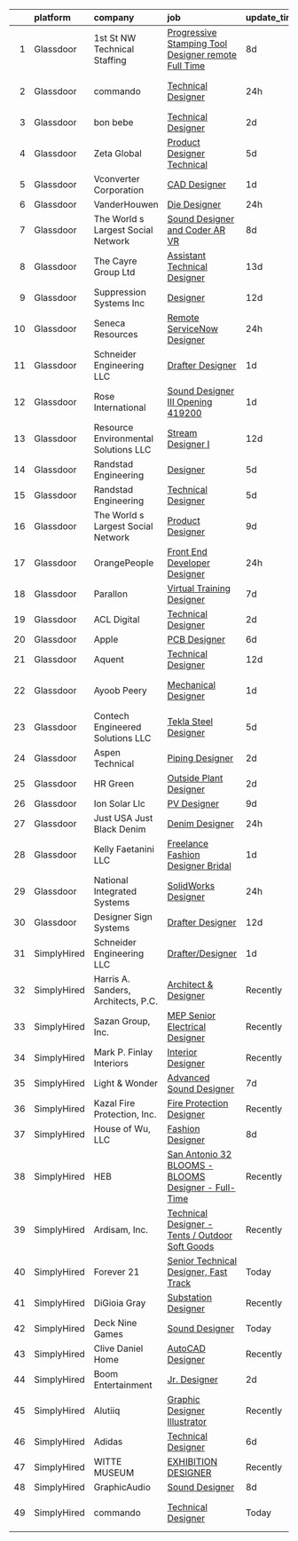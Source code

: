 

|    | platform    | company                               | job                                                                                                                                                                                                                                                                                                                                                                                                                                                                                                                                                                                                                                                                                                                                                                                                                                                                                                                                                                                                                                                                                                                                                                                                                                                                                                              | update_time   | location                    |
|---:|:------------|:--------------------------------------|:-----------------------------------------------------------------------------------------------------------------------------------------------------------------------------------------------------------------------------------------------------------------------------------------------------------------------------------------------------------------------------------------------------------------------------------------------------------------------------------------------------------------------------------------------------------------------------------------------------------------------------------------------------------------------------------------------------------------------------------------------------------------------------------------------------------------------------------------------------------------------------------------------------------------------------------------------------------------------------------------------------------------------------------------------------------------------------------------------------------------------------------------------------------------------------------------------------------------------------------------------------------------------------------------------------------------|:--------------|:----------------------------|
|  1 | Glassdoor   | 1st St  NW Technical Staffing         | [Progressive Stamping Tool Designer   remote Full Time](https://www.glassdoor.com/partner/jobListing.htm?pos=122&ao=1110586&s=58&guid=0000018267a31caba4b598d93ce85413&src=GD_JOB_AD&t=SR&vt=w&ea=1&cs=1_948dd39f&cb=1659596119799&jobListingId=1008031266539&cpc=C5F9C09AE97B3D2F&jrtk=3-0-1g9jq67bskcku801-1g9jq67cfia2b800-62247d78ee462745--6NYlbfkN0Dax8UoX6EQsni4_ZSF9vye0BkMdAXnBGZ9YnjGpfOQl0bOt3kFrViS9pzQb-UkbysLXj6IMsA0SN9NBoBme1AxOCsjXb-Si9anMmUr3nOCTq9-zAiZpOM6Gz3bDI33cbGZMTurYfKL-8XvAHAePgtp2sz2CLXTn3-Ke_W-d3IeUJUBL29wVZeyIk9Q-h4f-fLXvc720Ed47P74jvwGI5V57MQii-SqQdRwpP0LFIjy62wQ7pyN0rjq_-zS3Tv0Hprk8jvafnnjNdDG2K_SK4BgyqSjczZU6j55Mck10YUN6gqcOl-lIWqjQyjkJ8Tij1DIYC-mTFwtOE9XcBSwbnX96TvNSFhTETcsumGshLW7yhwH8Irldje5ZZcgPY3wqPcN1sHXUP-WUOTjcA5Zn25ytfv71rHe0XM8lkAtyBzYvbeNSpfOnqnPXf39-GU07FlqlvlnoqBMiU0EyiASK8welbSLDpqm3_cHhLnDE9uCanWVuEL_aj6gzEsJplKn-eJ2H-AiGLtEPX7hJ3Zz2HOK1RV61EpH3Kr_KCHbKICA9Ri1KIvwvMH2)                                                                                                                                                                                                                                                                                                                                                                 | 8d            | Buffalo, MN                 |
|  2 | Glassdoor   | commando                              | [Technical Designer](https://www.glassdoor.com/partner/jobListing.htm?pos=101&ao=1110586&s=58&guid=0000018267a31caba4b598d93ce85413&src=GD_JOB_AD&t=SR&vt=w&ea=1&cs=1_caacd4db&cb=1659596119796&jobListingId=1008050407622&cpc=8A61375D2B69A28B&jrtk=3-0-1g9jq67bskcku801-1g9jq67cfia2b800-351fe33123dac4ea--6NYlbfkN0Br2ksQ6p-YHHgRzZwiwd_kztYRSBS5-IpzXnmUSC-6X-z-zVlmGWgzUNdepTSIZ2owpSHCTy1QEvyv_opQb225lIl-VbGAYyQwaQHr7OSAdswN60vw3OBR0Xyc4dghi_86w82IOgBv65hW0weR4AISCbGAimybS28jpgYCe-pt07KeIbog1rJB3XwneuzB-8rj9JUQW42-fyJfGZAxasNcGPgyPH9M3k5mtI6ZZXuYdNcirZr3NpHk4A88GZ7MFtIwUdwP8B5hnusFihfai2Q75WwFND00Gt7nkGRwRcnh3knZX9Ua5Hi10B50OT1eWpPNL2Wjq2JzDKW49VS5AHFK1Ub8NLLJV1vsJezZ8H68AIwU2H2MbxorY6Ss-e0DIDkQreFK_CqhsJ2JAxjQL28C8m0isSzM7tSsGr4HWIcm7ZiRDgOq0CBut_aOL4D9yedLfziauThxLVebJmt-9Rp3njDsD5pmRCREQxO0bpgtL_4GKUg--Ife5HPwzFJTw5g%3D)                                                                                                                                                                                                                                                                                                                                                                                                                                                      | 24h           | South Burlington, VT        |
|  3 | Glassdoor   | bon bebe                              | [Technical Designer](https://www.glassdoor.com/partner/jobListing.htm?pos=113&ao=1110586&s=58&guid=0000018267a31caba4b598d93ce85413&src=GD_JOB_AD&t=SR&vt=w&ea=1&cs=1_8260b669&cb=1659596119798&jobListingId=1008044355119&cpc=7F925F5888094D6A&jrtk=3-0-1g9jq67bskcku801-1g9jq67cfia2b800-bb8b627c610a5192--6NYlbfkN0CdcVd3SDA1nO7RkKTAACmPV4xEt72Vls8LI2dqcgyOeHqKNWGV1fQwN-kDLF71AJmGSeeb17OikEixtkc2P3McXT4CG8VEzRC0_pamL24SJra3Cg7OeGfzj_H6nVPL8nQZ5iNrPI9OodW8ZHMkrPoKBvMFwyt0Cpxug9_ls2xighjEOusQJODETYMAGgsUhK0fBycodhvfV4tYyIt9A6V2ArsRfl8nFDUWxZuTc4wMl2H_68Gsz5Y8u7R4_Jsg8OJWX7jnMS3pqaeRn5F8nNGKq8NBHuC8qofRmwKBBIDEBRt5YPVYCv7lLrhWdmutarE9Fq89S0kJC-IhgQIA18H5TQ0Yzp70UB_toNKdMUYvDjz9ymsHu6poOfso776HAvj0BldDp6a-nV-PDAWgWZicyfDLHJYEQzRNolFMbGMLSG2dVjmRbiq_A0_jiQx1o5c9PIS_oYvxgOgnnAWMa229l6s01gIyoE94rAwp2Hfb9TksR05mN2O34rmhD4EZE9w%3D)                                                                                                                                                                                                                                                                                                                                                                                                                                                      | 2d            | New York, NY                |
|  4 | Glassdoor   | Zeta Global                           | [Product Designer  Technical ](https://www.glassdoor.com/partner/jobListing.htm?pos=104&ao=1110586&s=58&guid=0000018267a31caba4b598d93ce85413&src=GD_JOB_AD&t=SR&vt=w&ea=1&cs=1_f6837412&cb=1659596119796&jobListingId=1008038044158&cpc=59DF70BB7E75A6DF&jrtk=3-0-1g9jq67bskcku801-1g9jq67cfia2b800-4378a88fe1bb0b34--6NYlbfkN0ChX0hn41rI4BJW2eLG25ekWb2wyoNrLHBUGKKfGS0w51600yIpnyIs_Si3ShTTa48at2PxQ4laOgWwMvyoSyXsYnEFrB72XQlvVfwmdES7C3nh1SLOS7IPmISU83bnXZtuhCm2ZK-TwojLAFvxPJZc0L22qkh4o0k5MRKuiu_uqLAnigHSw87AZdmJ13bzflKzvF2ULFKN5xH6zuFizdM7wVrc9PhD7OyQpGhMvHD37OT1odbTn5433wxsBK0vnlOSmvUoOZI77K5-UiOZfSjEEk-HDJjGx1lVx5Tp3LaiwiqiCaqLppRvjmhOovgQi1o2rDi0FyiuQkYM8MMHdEXIq4g39pBiir5tsUllGR28qxQSo8iiENFsusfgtoNtGoaesNR_-i2gxEZjMpbo_DvFAO47sWu1PmorKeELk0wdJ0JnIK-EmgpJpm6yQy3wuQeVlR99JhAhv0umStz2z9K6SNOrMt_CUa_pkStyf0APR5iDd-W1P4O-8qyeUTmAPcxoe75_9gc4Ra5byfTfNq45)                                                                                                                                                                                                                                                                                                                                                                                                                          | 5d            | Remote                      |
|  5 | Glassdoor   | Vconverter Corporation                | [CAD Designer](https://www.glassdoor.com/partner/jobListing.htm?pos=115&ao=1110586&s=58&guid=0000018267a31caba4b598d93ce85413&src=GD_JOB_AD&t=SR&vt=w&ea=1&cs=1_dcead79f&cb=1659596119798&jobListingId=1008047767447&cpc=88C71AD61D38E582&jrtk=3-0-1g9jq67bskcku801-1g9jq67cfia2b800-0f48c03c0c3b7530--6NYlbfkN0APToHrk7ILONyRglvlT3LJMO76dZGJsKlG8WQjsY8Cq_fIoXfAQDEwYHoqZdmmcSjznlk157FEEi6O_kpJI-edTlLMFNBs3DXQDxLUgpMUxsAKmzoWjiKjCcSglsO8NaOPL9mjT_yQE-UrOB68RKjUJBx1dUNEtLGNVxJHYqv6kDSb2SJeH1WKYBe77uUxhiQt7la8H2610oGsUQBA9cCOsYJBnFQiD3OPn2S302JxNeZv6Jo2Nq4riG062IrCsl7omqNucmYKJHrvhPia8rtGmIqg5uT3izw4LN-nx3FtPUPjsA9PJJbk8Mz5jrfXulV8jUDScMdIk78kXa4CsHIHdCiIkJpqEgBL6rOi_mUQOiv8VhDeJIu6qmL4tKgltVKMwWGmNnzITK0iSGzFpiRbzXBl6q92iWdzUCIvT6MPTRTjJVzZ7VFpDmIqoi34jV8cc-SOSJ5zLkdFDwg48LorYTD8uktDOypxnedAsvtXlRhnm-MEwIvh9ZG87nGXrp08J2uHzpuIZQ%3D%3D)                                                                                                                                                                                                                                                                                                                                                                                                                                              | 1d            | Novi, MI                    |
|  6 | Glassdoor   | VanderHouwen                          | [Die Designer](https://www.glassdoor.com/partner/jobListing.htm?pos=105&ao=1110586&s=58&guid=0000018267a31caba4b598d93ce85413&src=GD_JOB_AD&t=SR&vt=w&ea=1&cs=1_3b7c8bf7&cb=1659596119796&jobListingId=1008051265729&cpc=C15A9BDEF637DEA8&jrtk=3-0-1g9jq67bskcku801-1g9jq67cfia2b800-59e2bf3210140c4a--6NYlbfkN0DwTFf1i8tHxx5w6n6Gg6g51G1v2moTctKTWRheSvOoBHnJLacLfpCnbj-QgsGmspGfXHLAT-X5T5A3nZ7qltUMNqUaCEMDvmqY8geRmfn2k1nQQAca7wTpkn37G5ycsolAdcJG_YXigeEtwGhEicbVMdBWDE4I72ElRxWYLSMLmbRDr-5jEaGdejB_S5pK-iCeA39dm62hahx7Vb4G9RYe3w5rGVHNvQRVLSiFUMh6JOE1EGIKMfqLSgZdAKfa0Om_uYWVSSoNu5pBVBMveLlSjKHJSUWjbSD1Vw5oo3vWnRlvLEfsmG0n4I7xIMUSHOdppfFSjzA2CuEXUmBmX7AxlbnRkr52Y73igfQBtTZK9OitRWisoNAU8SWclSgIiocD73ECs5RVMUGR3o9AuFmlq7koSpu3v00DmKahW39v4dK9UGdQxRykTGxXn99iBBnVoEqcLCXm-4fBxpWL0ImX3t_YxilhEFvArHdO2MVrGvcRZGFs--q0F_GPuildtlU4NDTVpBQLWw%3D%3D)                                                                                                                                                                                                                                                                                                                                                                                                                                              | 24h           | Portland, OR                |
|  7 | Glassdoor   | The World s Largest Social Network    | [Sound Designer and Coder  AR VR ](https://www.glassdoor.com/partner/jobListing.htm?pos=112&ao=1110586&s=58&guid=0000018267a31caba4b598d93ce85413&src=GD_JOB_AD&t=SR&vt=w&ea=1&cs=1_c1ee0156&cb=1659596119798&jobListingId=1008031528051&cpc=14D5209370AEC984&jrtk=3-0-1g9jq67bskcku801-1g9jq67cfia2b800-d1ed5504a8a65788--6NYlbfkN0DSgjPPcnEdvoK3uuxfISLALE6pB1FR7YSHOr_tSg5_QGIhoz_2VqUepdcKLBLI_zTUk6gDwaoQ9vkRar14Io1kKPbXefvdlkqbmdhJjjOpMuV23xDsFSOubHWW3nkVkpuXNylbmaW36egpUC2PG6x2MjnebJXPwoENwa0jyus1-mMaCYYJOL_GDYwQeH9vsp3aXc1AWzDfFPJOnxayGY28ZmTURK7Jo62-sR4sHk2qFAoHnAEZWKkuaIRYfWPi93hCq8jagRK_2MuQVk8d6qNG8oK_P8kin_zO-htQwV61Ees4906W2MEXWpgcEtT8LzxVYOIuInmwqA6SL_5tTGobZexwdETIsLCtIYn4V1qgHK8XrjzN-hbTPCnxsEAX_HhS_gy8ifxxiS7xOSxMBhKGpSvueJNDQLvCHFG9lc_TcjOICqketa3lfe0o1JIksR3VHg5ooH--X2AZny9M4Hxio6YXx5odLaR7sLPEZ95l_Rd_VL6B_oEOf4bK_vi0dpRucNdh2zOo7KMSrIF7IzBdbJlrZqe8EMiHBUbQ4I_w2dGXn_gwTzysecmclIDzZfwjuuuPGjxOEyC5WledQAF_dBS__eEmCUk%3D)                                                                                                                                                                                                                                                                                                                                        | 8d            | Philadelphia, PA            |
|  8 | Glassdoor   | The Cayre Group Ltd                   | [Assistant Technical Designer](https://www.glassdoor.com/partner/jobListing.htm?pos=110&ao=1110586&s=58&guid=0000018267a31caba4b598d93ce85413&src=GD_JOB_AD&t=SR&vt=w&ea=1&cs=1_371b4aaa&cb=1659596119797&jobListingId=1008020690411&cpc=BC94DADD91C18169&jrtk=3-0-1g9jq67bskcku801-1g9jq67cfia2b800-fda2dd4ec6e10309--6NYlbfkN0Af7IH--f52cTUDwFMUanxXcd3NiV5wYJyzlyk1G5yREYcHNsx28vaPgZa_TGwNprhq9kacK8RvVpo5a9q8FWpFW4X7-XTJzlfTwhv6w9e9iHlhYfJLa3GwERkvHZkeywxjJPuriCQoz4RMhWnIXB_nG_EUB4QCsVgDz-96laUsLm_oodOV4IP7fDnLzAzN_S9Vbs6BoT3SF-fP2KKHHJvAr7IL1F57PAfZ6N-oUUAczCrgjQnnxY7KwZfDlDkeZo56brZNzPiu4g5bjhWymmNndvIxCIL86fJwunR8uUIJBQq7f107x2HlekrW0YoQ5GF-SQlGqoCrilmYx-viqEzgEYFBOaydaQ51tD3s3wqodh0v0G0UC-yh1NNS45e1RvQF0HZycaLHooYMCFI0MLv-ow1bltaYm3qckrY6YA_hibwxxmfdKz787koBhNLblW_HyMe6nThIczUWsKjB5eW28_dFvFm6dOpheE-BKi_8_KcDBD3S7bzQmmOdFS8vYr7QsJZTDTBqNA%3D%3D)                                                                                                                                                                                                                                                                                                                                                                                                                              | 13d           | New York, NY                |
|  9 | Glassdoor   | Suppression Systems  Inc              | [Designer](https://www.glassdoor.com/partner/jobListing.htm?pos=102&ao=1110586&s=58&guid=0000018267a31caba4b598d93ce85413&src=GD_JOB_AD&t=SR&vt=w&ea=1&cs=1_5a2d8869&cb=1659596119796&jobListingId=1008023251214&cpc=947D5A0E7E918485&jrtk=3-0-1g9jq67bskcku801-1g9jq67cfia2b800-d0ad6ba0cc52197e--6NYlbfkN0BqMcTGxSmy2DCibIornqcAeUmmnE1iO6zpiC814saN_3-EpAJwwzKbXxZjEuoX6K2IGSu5WPT7i1D_dOnpKIKDRTJwsnUmM6aCgqrpL_0pVe61N3yQHZF9jAyg0TRIa73-3JjoqQIckOVj4qGhD1neHsaPZ9O9uJbFtlDIyKNTnxrz6h6UtnFT5Fkhvm2z4YsKTvIdoZW3KmSevDwCQdt3hAeBQufAUqiLdm4t8tUeEYeOiE-Pxe8-9nNzkkXKtu5AupIsXvIcR6w6L5_W3P3_GlKvAMLjIOdmVJlkOR9ymfQ8_aQWs3--85gM0AfTEaTmVXJYxJ6s3ihUDQlMSMSH3Rx6t_bVcdDyzngo0jjgG5BL0wITX4ebfQa7st1yzF1MTpHFq7Eug9pmh2vktX5KDcM-ispalnkU-vf49AevXTIMKQxhN_QZN2jo8fIf10mcOALgxBjNIDIVQoi9aGSm-H2G8ZFcGBaBHHH5_gRRrmdiht-_u2-orJzVv1t9RIE%3D)                                                                                                                                                                                                                                                                                                                                                                                                                                                                | 12d           | Breinigsville, PA           |
| 10 | Glassdoor   | Seneca Resources                      | [Remote ServiceNow Designer](https://www.glassdoor.com/partner/jobListing.htm?pos=127&ao=1110586&s=58&guid=0000018267a31caba4b598d93ce85413&src=GD_JOB_AD&t=SR&vt=w&ea=1&cs=1_a053d3e9&cb=1659596119800&jobListingId=1008050683873&cpc=32EE424DE2B657EB&jrtk=3-0-1g9jq67bskcku801-1g9jq67cfia2b800-5d9e4e0af93639c8--6NYlbfkN0AiRrwN5v2nTfGVepNxwyITavucPrGSxB-o-J0jBnubGyVDlQAEbPeEMYejNvZus6zvkCQv6IFg-XDVB9d1hVp9pNXYifeOcca1BmdHgYZqplP02xSH-Vnd1ICrHuiuVCSOXw5abOUTukxPObdfLQild_xqBnUF5FqEbC841rcpjpt49ipk4hVn6zqC_fOl4nlzV3khkp-xcIguCcmcx3Wj_0TBtspNv40IvfdjsfPPfXKwvh1Xa8_YVZ8iNU3qR72w_QobQSVoH-Xc4MzjbYF6NVAKYrQXlOQ_MmZUKIMSD3-q7qTT1HTYiHZtTqWqcXwB77HB1jAJ3G3j_yfmckt77_h5Qdit33Xol15Pznv2n7giM-znZhYN7Bv_CfkO9GELpBk-WkCouWCmr_49-GawNENoly1_08cZbjj-IKnuB165VvbU4MI_M1X60gWJ7O-wBmjD6g-QEmCY1WU7fFrDjmNTIap0hp4OBkQi_El6THK_z6jVZ-QcAEMUCCjpMMlZWnJxUXL60fZRR4F_uUQG)                                                                                                                                                                                                                                                                                                                                                                                                                            | 24h           | Remote                      |
| 11 | Glassdoor   | Schneider Engineering LLC             | [Drafter Designer](https://www.glassdoor.com/partner/jobListing.htm?pos=108&ao=1110586&s=58&guid=0000018267a31caba4b598d93ce85413&src=GD_JOB_AD&t=SR&vt=w&ea=1&cs=1_f617db37&cb=1659596119797&jobListingId=1008047472445&cpc=9900C911F071612A&jrtk=3-0-1g9jq67bskcku801-1g9jq67cfia2b800-c292960559a3995d--6NYlbfkN0B4Xwg2X46ZCsCWwRis6BDn4jlf4egwt-AjtbVNE9R-SemyaUf2i1n3cJgf-zznnlDbZcpj2F1l4lA6m3A09qTnjvo9MdU9xuBqkAbIwWWV1kUV2kvzPGJTVKykVFAztxAITfbYatJ4p544SQEeFQbaNgEngQw_vdVvT3A4r62JDF_fNuxLsi2zwPr4NbIA4WZ_sChvOvWGdvUawBG_jxqKG3Gi1OXTII2NxO5cW9AV8oyG-kaYQWoCpuSXYrHCQda53F_TH4PRM9Esl18sRutoPQbVsNeP5bfNbDdmpWyzZ_ujYNyYKWVHWm3ZfD1KFriw4eSWveLn87sTCBEqgc0rL9v8r_63QZNHCpu1ujuzI7In2A9ooZh1Uus2hM-pVyK8s1PmWz-xEs6FhJpmneFs6yWhozu_GRucs2ijnieihPyW9qYj_t7V4duMGj4fzJoFTtcIK5FmTGulbfWSwwcgpRsjGeN9_8bEYDPvs085o0jvcUspQyc9gm9EF4VkoujxPuZ37Hy2dA%3D%3D)                                                                                                                                                                                                                                                                                                                                                                                                                                          | 1d            | Boerne, TX                  |
| 12 | Glassdoor   | Rose International                    | [Sound Designer III Opening  419200](https://www.glassdoor.com/partner/jobListing.htm?pos=120&ao=1110586&s=58&guid=0000018267a31caba4b598d93ce85413&src=GD_JOB_AD&t=SR&vt=w&ea=1&cs=1_61ba89c6&cb=1659596119799&jobListingId=1008047230560&cpc=6BF42D0955AE9A34&jrtk=3-0-1g9jq67bskcku801-1g9jq67cfia2b800-65549d5659fc3088--6NYlbfkN0B6gYLiPzX3Klpbl49OuxoIZqVtnvEet7IZUhlrZDSG3sY-I6CIGHSMA_bS7ldJ8pOvqksM0pujFnKveR_rOrChWqAw-ntSaja5oeNTs_FUge_IhUsZyy8UOd0XA34n79obZT3Cnez9KWKkicSGrilSwj9OdnZLWgM-tDMoTrgicrIcTjPgrzzQNdHT9S9N3yUMBeX8Obll6XzGZnSqM7E31BiKUBy03W-crMQry5-tuwpM_RXoPA_SKmlTuF93HFMNNy_ieXWom_ia_1kr4bFsXpEnCL7ESwjvfxxw_rrdc_Z4_SBPc4R5-v28TbI3FSOwuc5X3uo6YvXD6mspEVtP27G1Z9H3U4dFf916hvGfYG0G90L1ioIQP6fnhNVVmIm49jmBzUVqW45yw4p5XWbhHEoIDdEVAcZF0IEQ2SlPv-e5JYXQjcnlrbjaMH0gzpXqDLkb7JfIYxpAGLtnZfgxsr1x_U5SuMjxQCtYz1JzknKl69x6kLEpywlmmrnn9r1FvBGrfQls6w%3D%3D)                                                                                                                                                                                                                                                                                                                                                                                                                        | 1d            | Menlo Park, CA              |
| 13 | Glassdoor   | Resource Environmental Solutions  LLC | [Stream Designer I](https://www.glassdoor.com/partner/jobListing.htm?pos=119&ao=1110586&s=58&guid=0000018267a31caba4b598d93ce85413&src=GD_JOB_AD&t=SR&vt=w&cs=1_086f0162&cb=1659596119798&jobListingId=1008023316582&cpc=07D58528F3898F33&jrtk=3-0-1g9jq67bskcku801-1g9jq67cfia2b800-73bc2147f89d55e2--6NYlbfkN0CQTFfLwi8TDxha5JUsgubpM1nQA4aOC0VhlfUBCG2BuV86Nt-5Of9FzMMaTosHiDSK3M16Pyfg9nEg_JgpxUPzco1vnvKWWwnBSF56i9btD-fhgGIZ0WWo0UrDTL10SVSlfGgP4zD1yyBZZcjfPB8Do2A8aEl1lhHXfndc_c7XjfPvekVxANR0rhP0EQSJCSe8wcUSTKR7sGubPKhLF4fdiJr5vEXThN9b60zZkkOgHFfVJdWO4Erb62Hq5RP2qktNIlDKtXimEjckD5i7LWlaLucyGdicdF9op85JrywRiojXO1zUztzPWyl44WBRPUwtbgnfbx94oOLs8YB2YIodH6keFAtrd91JSNli4PCe7nYAf0-NkwcMNWQg-qbxXtaHexLiHubSscJmq1gLggcQvKlbwc1K-svUmTU703dSP_p374Mn7YfLhQFt40zA8QFxqoOYEhi88F3-g2hSasmOyykeZ52OGM277XMxcTOJSYndFo7YYdFI_Mbzu9YLmoUAG2SaFiUxlg%3D%3D)                                                                                                                                                                                                                                                                                                                                                                                                                                              | 12d           | Bellaire, TX                |
| 14 | Glassdoor   | Randstad Engineering                  | [Designer](https://www.glassdoor.com/partner/jobListing.htm?pos=130&ao=1110586&s=58&guid=0000018267a31caba4b598d93ce85413&src=GD_JOB_AD&t=SR&vt=w&ea=1&cs=1_c93a79df&cb=1659596119800&jobListingId=1008037940627&cpc=5E31031E1AFF45A7&jrtk=3-0-1g9jq67bskcku801-1g9jq67cfia2b800-68cbb2fcddb4d99d--6NYlbfkN0BDx217eft1lC7uqItkaModCFPNh_e0lnHdKkvEJecXwu4gIqA7CFTnvSYR8MShG5as5irsHDWO-i1U19rtShwTsloNGerd_IbvCnhE-uYpcufE3s15zZGqJ_48jFGlurz69BDyO2fwHhD_hpCdaWSl5A2tLcw4SqaQGySWboEDyzbCWavUtpESbiaGIIN1xBbzaFT_uFM3DxmIT4xP_KQBaHFlaxukmc7B_NoUqsR3DR3wDSz3rOlb8MbRoEYuRBIFasWEoMgHt6k7O7QrXVWG8LJFWfhCGX1TFEDWUwSkwCP6LF8BPTZltaFYL5BAyBVgxXLUXjtb8iH6sRfX7Ol2OhKaH1ITOHPK-wTdFBfkDOn8AZ82OVu5qSzb2ME14tbrmRbjUXOiYN4YHBjvo0gN-G0Bb3QDyKcKnBco1gr0ploKGcY8ZSRzZyljrEDHbeX1zkWTjO7FTm_VWdkj0BcsH5Z1vKI1SAI4OOrkFO-KfzTn8use2428yBFQBeMwebdDZoNiuITy8W43feU68IGmQPKf8-5maoNP4hhf4lHIYGxC6sZUpkKZIM3xq6rWHmOkyPdylL43aIeBoGZPsL94ukpKK91aDVStm6Y9IZIP0Np7ce2OmF_R)                                                                                                                                                                                                                                                                                                                                              | 5d            | Minneapolis, MN             |
| 15 | Glassdoor   | Randstad Engineering                  | [Technical Designer](https://www.glassdoor.com/partner/jobListing.htm?pos=124&ao=1110586&s=58&guid=0000018267a31caba4b598d93ce85413&src=GD_JOB_AD&t=SR&vt=w&ea=1&cs=1_6c790de0&cb=1659596119799&jobListingId=1008037940603&cpc=44CD5376B8534B8F&jrtk=3-0-1g9jq67bskcku801-1g9jq67cfia2b800-078dbdd1ff9f40b4--6NYlbfkN0BDx217eft1lC7uqItkaModCFPNh_e0lnHdKkvEJecXwu4gIqA7CFTnvSYR8MShG5as5irsHDWO-nm8TWYhKuJGyP7V5tvIxUjfC4l0_VJUD_qXAGHGXF-U0HNpBacw0H2Zwn0K2GcjmFEQX_EAbVoqjYVLCDaOzoYgFWSk5FnpO1fbYRrwo_m_if9QUKJ_wMHcO3a7P8TVbUHFJsTEI-bLuSjeyPJWKSvHY2d3sHoSszYCMeXfDhwQFOC4U3ijPWaMFazLAKM9oVymEuh9q4NO9wv5HVrEE93hdAiZd5vYc_HN9nuYUhKbksgL6lMkRx8fgfQTA94oOZJ9VRdUElPOdKLXiWL7fZPfXkTVV0_bUAvEs1IuEMU_y3HESPqv73Ehb-O5-mx9hv_LfVmDBuAaVK2xLi1wLjDZ9XfcBzRQF4j28com68zmZBaMkoUq7kYc9CLpFFNsAn-rtz9pC_XuEvk5L8Qqu1NR2_z33FUmT_OTElN5nsJhz9lECPJ77JTnYwq8M_KTjTvudNyT-laZcEHHTBzeZEegplD30UQbeCYy_fsvLMj4XjAWImtYTYeJMRe0GeCMhv3evfDt3lTmKbShiKJTy_qFHrXnthKefp78naopiJNgA6frv9Iujxs%3D)                                                                                                                                                                                                                                                                                                                      | 5d            | Oklahoma City, OK           |
| 16 | Glassdoor   | The World s Largest Social Network    | [Product Designer](https://www.glassdoor.com/partner/jobListing.htm?pos=129&ao=1110586&s=58&guid=0000018267a31caba4b598d93ce85413&src=GD_JOB_AD&t=SR&vt=w&ea=1&cs=1_e37652a0&cb=1659596119800&jobListingId=1008029344286&cpc=444700D72F2ECBCE&jrtk=3-0-1g9jq67bskcku801-1g9jq67cfia2b800-9038949e2b442817--6NYlbfkN0DSgjPPcnEdvoK3uuxfISLALE6pB1FR7YSHOr_tSg5_QGIhoz_2VqUepdcKLBLI_zT0NNf9qMDHy8U3JDrQpA59ZuLrOf4dCOabAlPdJThbn0idJRgoi3nAMvGzuK-IiTumMQNc6q0RpHt-2PUkvL5rFLaB3SvVYMJY5UWoLVAIzs_H03jbNn14weAdyG-T68TfEahySyL5rp9_k2yyJLnPMINk4YMezEb1cQkYR8MuDx5FEGjk8JQfgjeW3LDpgKPzt8RYeU2ORTkfsYtshUSd2alq8Cz8KsqtPP2HiyNzddleg17We_3SfoI917G-IiZl8Y5LWRNhHioIXkrfGL1cVErrXX_1uqwoc6Hq5oJS93CSd-P29HBobHjExERutL5jxGN2vwA36NoBKKaCPoXL174oCKCoxf2v3lopukH9qk4QCFtzw4hFN2EbkFFcvnXb-_RT0tekNCMyemAT23HsVd4fGoopCu4EX1C0vk5gx8XHikzMLdS5KFvVC3YE30r4YRC8RFHdNRUOTaPvIcjUnQ2Up9AVih8Bl_BefJHmbWnnJwisyIVHHpknmybtAAx_4kCWifyTya3cqDr2Ye_b)                                                                                                                                                                                                                                                                                                                                                                      | 9d            | New York, NY                |
| 17 | Glassdoor   | OrangePeople                          | [Front End Developer Designer](https://www.glassdoor.com/partner/jobListing.htm?pos=109&ao=1110586&s=58&guid=0000018267a31caba4b598d93ce85413&src=GD_JOB_AD&t=SR&vt=w&ea=1&cs=1_77bc2461&cb=1659596119797&jobListingId=1008050475653&cpc=D99DB9A39DE67464&jrtk=3-0-1g9jq67bskcku801-1g9jq67cfia2b800-4d54b895f2399759--6NYlbfkN0AshQtpz7K_INzplkaiwul7-A3CHTbkwbV6dHbz_qTR_mf-FlAr8clkMx813CBvYyYEAhj2JlYRv0_HNA1poh57Cq9rjRgxPmeecRHVs5oW0we2sVK4HhGZB0B7l9zijk-nLozNksQQJwP11MuCS8WxQSFMLD1wyhogKubBoJiajAv9UlX6NiaJB_3yqHjKKVVzBI-to-h_9vDpNM3pqPrbC2wRerEs2-VCiy34fDt5tGMrnXo4c4X14Q4qxaY2AmMQcR8ZK1ndLEiQARelI1ApcPdKW3EaDD6NjZ7xdzwXlFm_qDh87WkwEaTOsfvC8dBQyHslVH9cTaGFLL2UNe-whZnYrr2JyhYH3vfDJ09ALqhXV2UvTx5vO2cmL_NWruphQcrE1OtuJaEoyCdeSY5mlSa1W57I9eGNlyKPat3ql85MRY47EKfAOc9ZQynkrVRfHk4bNginp3vDJd6kc15-_9ZEcH5_uWRDWPD_0ICeO_BXvdkCOS0tXJc1AYJIXiwM5GDX-PiJjg%3D%3D)                                                                                                                                                                                                                                                                                                                                                                                                                              | 24h           | Remote                      |
| 18 | Glassdoor   | Parallon                              | [Virtual Training Designer](https://www.glassdoor.com/partner/jobListing.htm?pos=125&ao=1110586&s=58&guid=0000018267a31caba4b598d93ce85413&src=GD_JOB_AD&t=SR&vt=w&cs=1_7eb241ca&cb=1659596119799&jobListingId=1008032415363&cpc=9908D8D4413DBB8A&jrtk=3-0-1g9jq67bskcku801-1g9jq67cfia2b800-20e45a32997c03f9--6NYlbfkN0CbWPd1PewXIIpKqLTyqx_sSbXADkCES1JjxzSnI8AIaYWHZj7upGD6OVGQPk4x-u-Z105GE4zNKOICmOBA2AkIjvn_LNFiA-eXxwzn9bDkIlhcdMP4-M7DUDAjWNAGyOy2D0VjPZaoM9EF067KvMSTXSWY6KUKBPU8xbTVReY8XvuhNw2au0jENofXppFbOgSvuHNabXe0hNskwmoZuO86MjeegwwAk1B_cn8VmX8tdTUyocd1Vc9jxqm1NY7WbHNfZ4xC6iXjB43qMg35lZ3zpwkN7TCTCUdnrqCoeODLiqzP8nbc8SOXvdCICx9lR9kdSkyZ1Mb09S9KiukYgv6aPDhm7mYU2KCREgBMGbGw_yfGugE8c7VoWKRa6LkIX6w0ik8I0Rb47cer8_eoggPBio1F8CiIq7vaPaUI5d6m4_Af0gQCZfW2F5tEv3f6vdst74d9WvyRvtubfxvNodzpO5eqxiaVpmiChI6Cb-Sd0DFPUsK2pC8hlZMNdhBGKstY7kBuKFZqvn8b6ejEy3Dzu4tULkUv57mC54aDB-eZu7-WLPpvgpX78QJCEcOa9a9I1CQQnJnyjg2Cil4T3Rrcq-RnEryCIl0%3D)                                                                                                                                                                                                                                                                                                                                                    | 7d            | Rowlett, TX                 |
| 19 | Glassdoor   | ACL Digital                           | [Technical Designer](https://www.glassdoor.com/partner/jobListing.htm?pos=126&ao=1110586&s=58&guid=0000018267a31caba4b598d93ce85413&src=GD_JOB_AD&t=SR&vt=w&ea=1&cs=1_d6132e9a&cb=1659596119799&jobListingId=1008044535845&cpc=3BA4CE39D5B5DEF5&jrtk=3-0-1g9jq67bskcku801-1g9jq67cfia2b800-d7c8ba59bc5585e4--6NYlbfkN0Aba5oU64R_O9Kj8y6RMdSSFXuPwn88DcWu9IRDlipDHjxHIIFB0atBqVJ04z1yB3__YBtkFvSn0vn33IESLrgBC1BT0iWinvyaRHpk5vZ8M8LK-aigwYO4Bh_maOZ2rXVON7PBL7CxPEBCXdGEQSCJ_-HUkbln1nhHzAIWuHbSb4IHqB0NoLCqvnDee05tvCASaaichYBNRJgyn1Aw4rNHd8WnYpQz8fXvslvQXrXgmm_xg-iQDD-twmWupSAOWSs9SXGEZ7TetdcNVxYXbG1BrNfXQnq8Ie25dipYbRGnRIEVGcZb2IIdESL7LQWsb4MAZsO72s4aRHBxd8ohIqIEyPNfXECLWt0u_claJz5PQsdoejSa_2XS3do4qmcCzpfMdt1bx37aZPOnBZK2NrBctY_PgQNKTS310qh58HvgqnIy3nnmTYJ71Ty-BRXMd7lFn-eE8_yv2rmSy8mdj_zZkq9Pei1QPxToPiZbIe9oA_ZmPSDLfWdu7Sr0M3vlU94%3D)                                                                                                                                                                                                                                                                                                                                                                                                                                                      | 2d            | Huntsville, AL              |
| 20 | Glassdoor   | Apple                                 | [PCB Designer](https://www.glassdoor.com/partner/jobListing.htm?pos=123&ao=1110586&s=58&guid=0000018267a31caba4b598d93ce85413&src=GD_JOB_AD&t=SR&vt=w&cs=1_06e5f114&cb=1659596119799&jobListingId=1008036908108&cpc=56C4EA4A1A191A49&jrtk=3-0-1g9jq67bskcku801-1g9jq67cfia2b800-1ba792a74c8f43fe--6NYlbfkN0BvKrLyj5gPmtZO9T8euul8TCxuuKNOtzRJOomxnwSEodTz2Bc-sPZlSXfvz6ygy0sDDKeNrBspjLnKrXD8NVmaMPOepWCZ2313yNDPFxc_VaqfHtUjtOR7pgT4kUklsXst1otbJJZ9aQ92HbFH1ifkiCrziwoLXY5ABbfMYqaIW--nWJG1qMIJJoG1iJeuECq-UZfhy4f0NsWvqODQCnY5UTEQlGWWc_O-AECt9Fly9DPixl0kSmgaUPAy0KtJrE2aObPuJQU7IhfAGVJXv9g4f-rFp0NjOHJM4Tg9QZGmtQ4Ey4LJg0OEtaB6gxSgmk5A5J5llLnJ0hrF_Ive39JjGRcHbbG2BW7Jx8aq_VmBW-yg7IfSZGQ_JcdxUi1lnN-V4BKOemQINdRc9trSoEzOcvARQIEeFWfUFKxi0lNp1okmZ2Kr_RJ-2JOmotu8mB2TARDr8Z19tvzengOAibi0hm_9xluVFfdWZG3YqoMXE-hcOkCTYF1iXcASLv5ntT-H7GX0v-PdIUwL0QHS0goaaURBpy7B5u3_eLFd9OuEa_sTyc51rt7g6wJwG7DanZ4Z7NfqQohhagCg9jlPi-869bF_gke1V2sQOIU7qFsDKlzNh8nvGkV-xxvbH7aBYZmnL7G4TbjiaIFTpNC04MsN0bC6tx85uMw8d0JcvLXSxRwddXv1WO9PC4mkF2CckqgfvpQrYpbvKEh-ihg5et8HanhwhMF14YuDZnQeQ0cVYQglX9xRR4YYlx-dHLxkxJjz5PDXLpGQSmNpJpVvcfsEcHSLUFwqCssqzLqlubkex3D6Ts9trw1AtLKDPlqVxs1krh4mTTmmst7ZyF32wDx2erw48un7m4dW2CA8oQJna4tJc8jFomKUQVBFu7089XqjfHEENdhzgB4KzWw9tDXoscgbI3LybRrIKy9Dm5jCvWmk6W5u8T9pTeV5e7vMPPA%3D) | 6d            | Austin, TX                  |
| 21 | Glassdoor   | Aquent                                | [Technical Designer](https://www.glassdoor.com/partner/jobListing.htm?pos=128&ao=1110586&s=58&guid=0000018267a31caba4b598d93ce85413&src=GD_JOB_AD&t=SR&vt=w&cs=1_ffef6f3f&cb=1659596119799&jobListingId=1008023647136&cpc=B076152010A3B66C&jrtk=3-0-1g9jq67bskcku801-1g9jq67cfia2b800-cea6c7337689638b--6NYlbfkN0DMrcEu7yrtATojKJA7cEzGQ3FdRGWLh0CZQInL4ECGI9gD0Wolx9R2v-Aex0-GK04YVFAY9DURhnaQDv4BB-QZuJAsLd396nUmZGOe05B4YOYCgUF_Sc3WBD-hUPg4XnCD7qQGUxU73VBpRwXS7gHmMM_U3ox7lQoocxmbymc5xFixmxsKUVlJRakMXzg7xw2RScaZBbAUtQlbneojpBeFVsFt-5wd-7FFQlUTFUzlAY-i258yAghI86x9rGiQaGmLXWLixMMr4KVUxTYLs6SbhEZP64XV5MpL2Dt6trWiEjLaZIqJJiPMnHxO-FSJUj5RzXzou-pNeTHeXCQuTI4cwn61UFFNCh-RhmglRxBCTMlaRFw_GbSI_lx4vVlrv0nPTB-4JZKIpZJJUUzgXJTZHLfYQtSiBMAfNSPr1qbWXBBTQv6E0usjbYReIfwls20%3D)                                                                                                                                                                                                                                                                                                                                                                                                                                                                                                                           | 12d           | Los Angeles, CA             |
| 22 | Glassdoor   | Ayoob   Peery                         | [Mechanical Designer](https://www.glassdoor.com/partner/jobListing.htm?pos=117&ao=1110586&s=58&guid=0000018267a31caba4b598d93ce85413&src=GD_JOB_AD&t=SR&vt=w&ea=1&cs=1_4f347d46&cb=1659596119798&jobListingId=1008047067579&cpc=87A0A889578C8297&jrtk=3-0-1g9jq67bskcku801-1g9jq67cfia2b800-2e212f246277f3e6--6NYlbfkN0ALoaPtLGrU1_vwn8qQsQz94pgabTirWFRfODl4gpdo7IUiMf3AGpi2Bn2197UiH2fVR1zhv4kCJKLAqXBnYxcX-93Z0cjr3Fzi0AjZ8IKFZ8thn7O5bCz7mN_frrercVQm2tHoMkE7LfRN-phKaGqrgVkeoaMA23A6GLhqt0QfrUG3lkwbxYCx1bnUoWTpPkQuyIdQ5s9PAjFVIPaj9VoHcg_zelKGn31V7aL4x-RQy7yoHR81aB0jPocK9zAPhdb1M7ZlBsbFan6i2xD2SiXj5yOqwBbQ4u_eBAzpMdVC3ytyqJlsBaPn06qJSoRTKVE_5adQqmTMXOeeo2aqwKfLK5sw1_yf0Ya4SQY4oE-BDGGYmTD6ge5UgZhT0ihg8zsBgpep_Hs5J1dtvDJrwKBdID0uWpZBafaW1ZncHqjTocilmiNjuL2tQMxTlRr-rPUd3K7_4l8iah1iTe3ojnRsxlmrh-Uw-K60vofGi8BYzEbTOT_Qg8bmYFV-dsECi34%3D)                                                                                                                                                                                                                                                                                                                                                                                                                                                     | 1d            | San Francisco, CA           |
| 23 | Glassdoor   | Contech Engineered Solutions LLC      | [Tekla Steel Designer](https://www.glassdoor.com/partner/jobListing.htm?pos=103&ao=1110586&s=58&guid=0000018267a31caba4b598d93ce85413&src=GD_JOB_AD&t=SR&vt=w&cs=1_5dca5f12&cb=1659596119796&jobListingId=1008038261046&cpc=AD6D47FFA8B547F8&jrtk=3-0-1g9jq67bskcku801-1g9jq67cfia2b800-f134514f240821ff--6NYlbfkN0D_q8orKCuX7QUz4DADjyU8kH942dg23xHgP9BE6dyV-xM4p0b4wQeC25DALAW_tFUxyGMfL5yAmu_VjyPqONtTaisOF1mLRLXCK3tZmlChT3Np9CjwV-kMd7RCmR7wng3e_HyqE7i4jT6YmcNXQqXcxPBav1HceQjoRjLkqMquuLnvkS0-ZWYRJOyIhWIEOXMCzqYlzXl9ZC3FK4USKdUY2TPc77sUgKr1RXwz_UDpLVZH1b2Bfjm1J3JExDW34ujH2gyZQodymLXFfHY0UX0wc63B-6rNkYZMQrJvcjxBOqxskgmq4M4eKXD7q5IOJaOO9OnZBvs_sC-xOWNFzPgui0WFtgDplpd4t8adovVeQ9dWltjAmTELBrj0RTLsCbvErrJLmrh-zE_faJ7mIwelMyTQnodJTmWz-Ll6Gl8AAbMYHYCt1kgpJLns3GG0oS-Cez0Ief7UYsum6F3sg6tUrZd3-2X_NVCcAoD6lQvCpdS7UmTCRHr_GHfjhkLiyz2MtuHW6UOP9UPCdKtNXgRlXiAoarj0oZE-3XWH-Oow2Evp9ucJOwT2PyqcrKALXqWw72uOsxnzATEgbHbV2nWfquupr44t1vJBxDDvmNI6AUW9wC3BbO67)                                                                                                                                                                                                                                                                                                                                       | 5d            | Fort Payne, AL              |
| 24 | Glassdoor   | Aspen Technical                       | [Piping Designer](https://www.glassdoor.com/partner/jobListing.htm?pos=121&ao=1110586&s=58&guid=0000018267a31caba4b598d93ce85413&src=GD_JOB_AD&t=SR&vt=w&ea=1&cs=1_9dad643c&cb=1659596119799&jobListingId=1008044961332&cpc=009A9C8147DF705D&jrtk=3-0-1g9jq67bskcku801-1g9jq67cfia2b800-adf9798970796960--6NYlbfkN0ABtjAo_Cd9eQcP4NtkOrGXvb5zcGsxPiR_cDm29ZoFTxltPIHtjodqdjEixXSIPE9V_bMtyw0ofPPot4DYIQMk-pPn5_WFIVGAVOdmv02q8ApLO5r3kkzhMtfxQl6ZKbf2W33TLtpDAwkSqyGp1VbdYM5T_uAr0Y3zg9fhgT00Iffk5tTVhJtNOlbs2j80tBX5f43_4QkHU0VL5OBqYlfiGtjoILQM1qYugMKqYFh9pop0CU2nMOV5gLzv0MTrq2mVOHO1D1UGa7zj38QbgsBZ96uzbJiMphBUKKMgB--yJegxRhyc_F3OYwIktJw_M3aYxJ-k41iWVz7mjb8pibaWw3jzGDMXipcdJ5BfjooZIVMkW1a_epoWzm_cu9U8RofqHjavHhueWxsaSN7DROuRUUWA9drqgfYq0CAZ10s83umvYffC6Y6_1aOn6SsKz5wj14IipTbbQ1Un1nVpXeNvd3SZCl91Q3kRblGLYwafpvZwQuqngFGioXcXwpN2QtmDrCHpNEZjsV6LDYsre_Kq)                                                                                                                                                                                                                                                                                                                                                                                                                                       | 2d            | Mount Vernon, IN            |
| 25 | Glassdoor   | HR Green                              | [Outside Plant Designer](https://www.glassdoor.com/partner/jobListing.htm?pos=106&ao=1110586&s=58&guid=0000018267a31caba4b598d93ce85413&src=GD_JOB_AD&t=SR&vt=w&ea=1&cs=1_3ca5f667&cb=1659596119797&jobListingId=1008044874397&cpc=7C8D5D6438C602C2&jrtk=3-0-1g9jq67bskcku801-1g9jq67cfia2b800-b4c98f2cfc95b9a6--6NYlbfkN0BxZgn50Twco20qzNqQlrdg8nFmpAv8O_TpqLs5FokkdM33xPNoGqnDzvEBhl0c08b-tA9TQj56ec8DWSZIGdeNV4-s6zJO98W3CuX1BTjwnLh5CJp_tj06pM8WV0Pihzw1OJTFE29gRytPTvMO07tg1CAcQfqTa-gAAmsj2bMDb6qRjJCGBdYm2xhGfTiUupysVEgM876qgq_gfPSHL7XRpwnKRqGcZXYW6FoRzh_cExwtWGpHJHQjEtiKz-EvEsA-0K1iw4PZMoCP5K3hYmsExfuWqGI5WYCXBLFtI2BLXCW1ExWQCxl5A1YhMgCfGD6yWctR8a7I-3sNF-fbp_b-IYr8axp6q2Uwnb7EeN9yGX4OZDwvVcBhhDCQwGYbgRvyVcpQNb_GmcW1d_tiSyPpL_0TeVsqc_WyaAyDvvQHW1fdFUbAw6UDJ8w-pTFX206JyqHznaN3BtPoEdm8s6KJJV1E4R3IBbZbPla3zsvC91IfmWgZcY6fykB3PvFxkekQA-FZdBkwuKKzmy8c0-sD)                                                                                                                                                                                                                                                                                                                                                                                                                                | 2d            | Cedar Rapids, IA            |
| 26 | Glassdoor   | Ion Solar Llc                         | [PV Designer](https://www.glassdoor.com/partner/jobListing.htm?pos=114&ao=1110586&s=58&guid=0000018267a31caba4b598d93ce85413&src=GD_JOB_AD&t=SR&vt=w&ea=1&cs=1_8e994e42&cb=1659596119798&jobListingId=1008029482758&cpc=DF7064BA3070673B&jrtk=3-0-1g9jq67bskcku801-1g9jq67cfia2b800-36e6b049f0d5ea8b--6NYlbfkN0AltJ253pYd7wDA5Y2c0vzit8wethq8AtlNTe4srNQsaMSwm83gZ-0Y3qYuMOX-bs5wGhVy079za-yK1MgvmLBjXkCQ_HIxAEOE2nQTSMdvr2JeZRu8VSDUwVdSchv1GvNFXMxkAihGiW_7jsVpKZOjfCcoF_hL12LOwOQs302r1jEz-X_NzGRV-uw8KMlFrvyT9PXJngwd9bVT1Nu7OObpXRuE6YhmwbQac-uv84VQXfgCaLwAUwxiXFE_NtYQFGiiYdaOJBF3j0qJvLne39ZV3dmMpQv5qRW4v-vOXvuvd_q2weGIAx13Rw4m3BbFxVM-C6MA6JOm68iN-axBW77c39dO-XXEBPuxOFHUZBpXApe0UtdA2bi3dAEPoBnm4FJAUnt20XatH1nssjNM2ht3efcSCMpzRmJjC6yB0kBA67dgKWtVdxsjfIv7_PibPiBlMlSe58QWNBMdj-cViSvBQ2CbErN7JXnaMUasFEBp2nohmjBbhTdqy_GvIQR1iogEmLV5gbHgfoC1Ibwv3qHWlU029HkGN4CSrJoCl4DW5GFE0Sr3Wh7-1Ej2adN2hivz6PSohwEFuyX_P9-j4b5mfIlZeuCyjlOBEHIpa1qcmbObW_TIXZIlyOZzqz8aANbeWUNOxVL0NGLXmbAdFa320gpLNOThOW0%3D)                                                                                                                                                                                                                                                                                             | 9d            | Provo, UT                   |
| 27 | Glassdoor   | Just USA   Just Black Denim           | [Denim Designer](https://www.glassdoor.com/partner/jobListing.htm?pos=107&ao=1110586&s=58&guid=0000018267a31caba4b598d93ce85413&src=GD_JOB_AD&t=SR&vt=w&ea=1&cs=1_35586c8a&cb=1659596119797&jobListingId=1008050439843&cpc=14D5209370AEC984&jrtk=3-0-1g9jq67bskcku801-1g9jq67cfia2b800-dc5159c0330fe2cb--6NYlbfkN0Aba3ituSlCHMSHgOCHZZeTh5Pm07K4Ty21_3H7CkCDm7kQOn556yW8mpO7MDGFiExU9v61p8SAcaywuJQXKuwAp3t_jOxbS5IZxeVs7SAhTBZ7sKr8YMJrknivhNGrXITx4nnWIIe6v5Fua4jW2gGiOSfcqTwKgywaEPPgJxvWGMDIcZErdRrn6bvsWIr8JatElrgtOCNsklJnD-TFKU_pbqKBj1sEkXMopeItRDcvZ9GXkOedR0lCr5iQzQqmn_6jpfJktAku5ahlI0ZEwj9rxEB7zp-YhV8Z68XP9-8k_avShRqgSt47_laNcMHhdckKMKWpKw0kZr2Rs0JEY4D0O-E_-l0DjgRTznjxzNCDfkBgRuuyG8_4bPAm3OpMsPEcCgz7Zy8ntS-WdoECCwbMEzbWWrxmX7XIyxsuvOSwAqsS1lF32XEpiKY_py2h2jtUNDmrw8Fevb8vIkWH4-hRViNoZGtKUW78w3UaJ-4bcOPIhZE4IeSLnNq5JNRPb10lsvK3oY2DGw%3D%3D)                                                                                                                                                                                                                                                                                                                                                                                                                                            | 24h           | Vernon, CA                  |
| 28 | Glassdoor   | Kelly Faetanini LLC                   | [Freelance   Fashion Designer  Bridal ](https://www.glassdoor.com/partner/jobListing.htm?pos=116&ao=1110586&s=58&guid=0000018267a31caba4b598d93ce85413&src=GD_JOB_AD&t=SR&vt=w&ea=1&cs=1_ae1c4272&cb=1659596119798&jobListingId=1008047552919&cpc=F583A5AE0DDDFE3A&jrtk=3-0-1g9jq67bskcku801-1g9jq67cfia2b800-a6b9ac20acd07671--6NYlbfkN0Bpkz4eilSyVaUq0KmM4Y1lINlxqZT7Saz1zIeLgvAAAQXFt9Fm2DMj8MuCtiTwdvLESqHkZ0NoepSmzNcjZDnBfQUfoiRxWu9YgRUvaQtbDMNMwaaxBB6jeoxv7tGRNsjun7Fhkv2YXNDcS4a3dPE76vUTJfxc_y4PoChJECPlFV8TzUzENM6wBISGJsSI4-WxAEy8bPtohSiJgxA1M3PytOcD1IYBPWNAHFrezUcurERb0uJQ2IVDdKKvM-EDebnbAwzW8rTyYaedn4VHpfN068g5BGJqjNUoT6HRAuuQNuxY2AVFkVpwWBh8_91Ny0GXE8LKWCaJm6abiNikf2t3qZWMq8P5Sc-zE0pbv7qW1iPiHb2CmLQrnWMB5eoRv_MY71_PHoJPFEbnbnhNaZVcUfdkSa1sICRBhF4Cx65oxJy4CqoX-AeOpK2m1A52UqSqNooJbbnghSn3uHB6yqMhUwN7y96gykh0PQuP_USYdzUOte47M1geg1dRFRYaPa0%3D)                                                                                                                                                                                                                                                                                                                                                                                                                                   | 1d            | Remote                      |
| 29 | Glassdoor   | National Integrated Systems           | [SolidWorks Designer](https://www.glassdoor.com/partner/jobListing.htm?pos=111&ao=1110586&s=58&guid=0000018267a31caba4b598d93ce85413&src=GD_JOB_AD&t=SR&vt=w&ea=1&cs=1_86915e37&cb=1659596119797&jobListingId=1008049862359&cpc=AD396490361E83B7&jrtk=3-0-1g9jq67bskcku801-1g9jq67cfia2b800-fcf0488d75a9110d--6NYlbfkN0D0ZqxdZg2TwcIemQ4yr89eGinLCR7bn2QHXosobzuZIHsiSwugb_1p4ecLN_AujW4xsty-gfRxfjyx76ghujVhl_WHbGA8wKUXeZSChr7fI7dzsoNnYvoYnA8Z64tsVXH1_ddu32uxa5nicQzc90YE6LrWVl2tqS-CNJARU8EF7s-Yw4uxDqqK8AYY4o8XR2MIA_ylmxXCm8n_ciWMotgveIbHXTvrJuTSHuvZlJo_9vhyEMaFxk0LjYS71egAGEZkov4aBv3BVPtUyiICcGevC8Naw1AAQSQu0Kek2SZ-KdWRec2dvEZLtVTfyOPjc9QLNyIry34Iad5ByAWaMjWBdEV1WsJqMNsWfzBJrsNrXkTJS5Ura4vya7xt1e9ToT-UVZuK1A6YT1y6gJp-ZokN6hNgNzmf7zMEcYu70JF6iCko_hXplk2OmHMZfGVpftjbsdPu_GGKOgnTIj1Gc628HqIgBkZG1IY2ebyrLFi2CEXcKjIA7_cesw0dj1lLOI3NNmEYqEQVKA%3D%3D)                                                                                                                                                                                                                                                                                                                                                                                                                                       | 24h           | Wixom, MI                   |
| 30 | Glassdoor   | Designer Sign Systems                 | [Drafter Designer](https://www.glassdoor.com/partner/jobListing.htm?pos=118&ao=1110586&s=58&guid=0000018267a31caba4b598d93ce85413&src=GD_JOB_AD&t=SR&vt=w&ea=1&cs=1_7b83066e&cb=1659596119798&jobListingId=1008023596570&cpc=280AB1FAEDD8D536&jrtk=3-0-1g9jq67bskcku801-1g9jq67cfia2b800-598dbb0f1f4be118--6NYlbfkN0D0ZqxdZg2TwcIemQ4yr89eGinLCR7bn2QHXosobzuZIHndTq0DHpIGM9jYFPKKUoaiN0d_ceEktCtDKH_CUgHbsDbDursju6UKVTO1CwDnRDMzzPUjS_NS4jO2wnlb4uiBbdOwmqaA97yJHB_P24RkpnJsnnwRe8PM80X8HKDAOjnRlxIOMuFvU0rIvxu2o-CTNR97OgnDhoC3IFg8XMYJ9F5HjxLenErjhBpAdmm7uuyoGJZuCDNJHgh4s3VaCC4qdPF23SLOvhhGyXbSdK5lFCYMHqpGMTxs6olXqkFUErZ8dEEqE9oBlEsU_2lJ_8uq0LM5iQrn4pVFtFXtoEoNCq5Acx8fjqrkK9IZc_isoa-r3leW7ebXRJQclQh7dCZ_ugqpgEjYvTS7fsGNU3ADlzBa-g5hJjS2aMh5zbyLQNSQkcck8hzMjkx1yn3Yk_sepn2UWunXkjY93Ub_KGOV0xw-rRGmjglvSf9izymdQmo-F7vxPh0b)                                                                                                                                                                                                                                                                                                                                                                                                                                                                      | 12d           | Branchburg, NJ              |
| 31 | SimplyHired | Schneider Engineering LLC             | [Drafter/Designer](https://www.simplyhired.com/job/91jIeGqUNjESPPHs5Dt7iTgzcpU-Z-VmYZfKnTiQlh1vXKPXzJAyBw?q=technical+sound+designer)                                                                                                                                                                                                                                                                                                                                                                                                                                                                                                                                                                                                                                                                                                                                                                                                                                                                                                                                                                                                                                                                                                                                                                            | 1d            | Boerne, TX                  |
| 32 | SimplyHired | Harris A. Sanders, Architects, P.C.   | [Architect & Designer](https://www.simplyhired.com/job/kal_45fOEC_2NBHYdIg0payYwtYJ6aJ8jq60P98usI_OUfQk36X4nQ?q=technical+sound+designer)                                                                                                                                                                                                                                                                                                                                                                                                                                                                                                                                                                                                                                                                                                                                                                                                                                                                                                                                                                                                                                                                                                                                                                        | Recently      | Albany, NY                  |
| 33 | SimplyHired | Sazan Group, Inc.                     | [MEP Senior Electrical Designer](https://www.simplyhired.com/job/SwdumVZzOq8fLFZDUFgnemgvlM40NMPrA3TLPTFsBLPp6kejTdNT6g?q=technical+sound+designer)                                                                                                                                                                                                                                                                                                                                                                                                                                                                                                                                                                                                                                                                                                                                                                                                                                                                                                                                                                                                                                                                                                                                                              | Recently      | Seattle, WA                 |
| 34 | SimplyHired | Mark P. Finlay Interiors              | [Interior Designer](https://www.simplyhired.com/job/ACgOSNiid54dHRncHMCwghe-aS3BcO9vqWd8eYePE-qHsahtdA-t3g?q=technical+sound+designer)                                                                                                                                                                                                                                                                                                                                                                                                                                                                                                                                                                                                                                                                                                                                                                                                                                                                                                                                                                                                                                                                                                                                                                           | Recently      | Southport, CT               |
| 35 | SimplyHired | Light & Wonder                        | [Advanced Sound Designer](https://www.simplyhired.com/job/oxHvYp0QWceibR-QkmiITBFgRGHJsETrZw9KOd9jlBeKNoSRVbiyww?q=technical+sound+designer)                                                                                                                                                                                                                                                                                                                                                                                                                                                                                                                                                                                                                                                                                                                                                                                                                                                                                                                                                                                                                                                                                                                                                                     | 7d            | Las Vegas, NV               |
| 36 | SimplyHired | Kazal Fire Protection, Inc.           | [Fire Protection Designer](https://www.simplyhired.com/job/Q1dex7tsETJdCpyGTi2pJ3hAmarCmHZ8pckYRk6idfy2Qmg3shUp5g?q=technical+sound+designer)                                                                                                                                                                                                                                                                                                                                                                                                                                                                                                                                                                                                                                                                                                                                                                                                                                                                                                                                                                                                                                                                                                                                                                    | Recently      | Tucson, AZ                  |
| 37 | SimplyHired | House of Wu, LLC                      | [Fashion Designer](https://www.simplyhired.com/job/7wcjq3QlcWOiCsWALXBH5TXc_bsWb-3GUMFavu8pmC3URpDrQjROFw?q=technical+sound+designer)                                                                                                                                                                                                                                                                                                                                                                                                                                                                                                                                                                                                                                                                                                                                                                                                                                                                                                                                                                                                                                                                                                                                                                            | 8d            | Remote                      |
| 38 | SimplyHired | HEB                                   | [San Antonio 32 BLOOMS - BLOOMS Designer - Full-Time](https://www.simplyhired.com/job/0Gw9_jOfgCyzSCyvOEw5qAjNanJ-Ivw1rm-tuuSRVqkl24STT3ytbA?q=technical+sound+designer)                                                                                                                                                                                                                                                                                                                                                                                                                                                                                                                                                                                                                                                                                                                                                                                                                                                                                                                                                                                                                                                                                                                                         | Recently      | San Antonio, TX +1 location |
| 39 | SimplyHired | Ardisam, Inc.                         | [Technical Designer - Tents / Outdoor Soft Goods](https://www.simplyhired.com/job/EaaUY8P8CZC-jWtF3gBuBBAHyCWnw5U7xo5UZYeE6UCkveJkbwWE3A?q=technical+sound+designer)                                                                                                                                                                                                                                                                                                                                                                                                                                                                                                                                                                                                                                                                                                                                                                                                                                                                                                                                                                                                                                                                                                                                             | Recently      | Cumberland, WI              |
| 40 | SimplyHired | Forever 21                            | [Senior Technical Designer, Fast Track](https://www.simplyhired.com/job/QCAIuBL0Iak1wP_cN1sQtTgAKfm7OQqehJxTZhiavzoHmYGiTp0ivA?q=technical+sound+designer)                                                                                                                                                                                                                                                                                                                                                                                                                                                                                                                                                                                                                                                                                                                                                                                                                                                                                                                                                                                                                                                                                                                                                       | Today         | Los Angeles, CA             |
| 41 | SimplyHired | DiGioia Gray                          | [Substation Designer](https://www.simplyhired.com/job/4ys1HM4FzO0Nr_sUEDUJ2er6Fp9H5FXckl5bUz8Z_pqgVQ9loiSHXQ?q=technical+sound+designer)                                                                                                                                                                                                                                                                                                                                                                                                                                                                                                                                                                                                                                                                                                                                                                                                                                                                                                                                                                                                                                                                                                                                                                         | Recently      | Roanoke, VA                 |
| 42 | SimplyHired | Deck Nine Games                       | [Sound Designer](https://www.simplyhired.com/job/iz6i-HlUxxVIfGstw4fVaxnhc2kyEC3JD6ixIrv1CjJkn928zMpmow?q=technical+sound+designer)                                                                                                                                                                                                                                                                                                                                                                                                                                                                                                                                                                                                                                                                                                                                                                                                                                                                                                                                                                                                                                                                                                                                                                              | Today         | United States               |
| 43 | SimplyHired | Clive Daniel Home                     | [AutoCAD Designer](https://www.simplyhired.com/job/KOOl__YDbsUeKnSZIJxL81yiV7RoElBB07otQc5MZ2PBsseYEWJpfA?q=technical+sound+designer)                                                                                                                                                                                                                                                                                                                                                                                                                                                                                                                                                                                                                                                                                                                                                                                                                                                                                                                                                                                                                                                                                                                                                                            | Recently      | Sarasota, FL                |
| 44 | SimplyHired | Boom Entertainment                    | [Jr. Designer](https://www.simplyhired.com/job/3q4TzLmYShzW2C-9_7AcXemhLKz2E6QVpghA2dO9_Qxn6u4QvWymtA?q=technical+sound+designer)                                                                                                                                                                                                                                                                                                                                                                                                                                                                                                                                                                                                                                                                                                                                                                                                                                                                                                                                                                                                                                                                                                                                                                                | 2d            | New York, NY                |
| 45 | SimplyHired | Alutiiq                               | [Graphic Designer Illustrator](https://www.simplyhired.com/job/C0UpWv_1xKWtENjeHb1OV4hSaF9wVLLRVmFi_dVwG3X5eEbEDKEWCg?q=technical+sound+designer)                                                                                                                                                                                                                                                                                                                                                                                                                                                                                                                                                                                                                                                                                                                                                                                                                                                                                                                                                                                                                                                                                                                                                                | Recently      | Billingsley, AL             |
| 46 | SimplyHired | Adidas                                | [Technical Designer](https://www.simplyhired.com/job/7FupmCuJfPvYzxHxTm3WbOc7FNeB4ooEVnA6KErxPRqao5Q_n-acyA?q=technical+sound+designer)                                                                                                                                                                                                                                                                                                                                                                                                                                                                                                                                                                                                                                                                                                                                                                                                                                                                                                                                                                                                                                                                                                                                                                          | 6d            | Portland, OR                |
| 47 | SimplyHired | WITTE MUSEUM                          | [EXHIBITION DESIGNER](https://www.simplyhired.com/job/DXfO4NW_88IbYEV9hwvdzIT7z2fs5hp0Upd2XIp28ETLbAhlG1c1Mw?q=technical+sound+designer)                                                                                                                                                                                                                                                                                                                                                                                                                                                                                                                                                                                                                                                                                                                                                                                                                                                                                                                                                                                                                                                                                                                                                                         | Recently      | San Antonio, TX             |
| 48 | SimplyHired | GraphicAudio                          | [Sound Designer](https://www.simplyhired.com/job/tpxG3u0VMzCKteQYdKolpCqGoSBv-BSP6-ugLnAgXYs5lOtcbAckwg?q=technical+sound+designer)                                                                                                                                                                                                                                                                                                                                                                                                                                                                                                                                                                                                                                                                                                                                                                                                                                                                                                                                                                                                                                                                                                                                                                              | 8d            | Remote                      |
| 49 | SimplyHired | commando                              | [Technical Designer](https://www.simplyhired.com/job/RaaQD8Dr1YEJs5ZA4TcGoE7kn916PKtERVP5ygYK1ePOLey_Kkf0bg?q=technical+sound+designer)                                                                                                                                                                                                                                                                                                                                                                                                                                                                                                                                                                                                                                                                                                                                                                                                                                                                                                                                                                                                                                                                                                                                                                          | Today         | South Burlington, VT        |